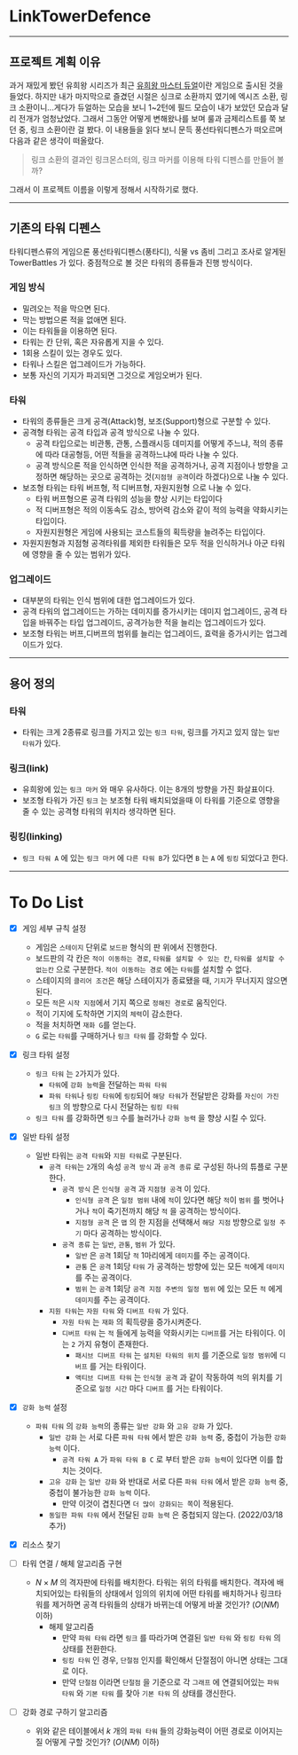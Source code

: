 # LinkTowerDefence
---
## 프로젝트 계획 이유
과거 재밌게 봤던 유희왕 시리즈가 최근 [유희왕 마스터 듀얼](https://www.konami.com/yugioh/masterduel/)이란 게임으로 출시된 것을 들었다. 하지만 내가 마지막으로 즐겼던 시절은 싱크로 소환까지 였기에 엑시즈 소환, 링크 소환이니...게다가 듀얼하는 모습을 보니 1~2턴에 필드 모습이 내가 보았던 모습과 달리 전개가 엄청났었다. 그래서 그동안 어떻게 변해왔나를 보며 룰과 금제리스트를 쭉 보던 중, 링크 소환이란 걸 봤다. 이 내용들을 읽다 보니 문득 풍선타워디펜스가 떠오르며 다음과 같은 생각이 떠올랐다.
 
>링크 소환의 결과인 링크몬스터의, 링크 마커를 이용해 타워 디펜스를 만들어 볼까?

그래서 이 프로젝트 이름을 이렇게 정해서 시작하기로 했다.

---
## 기존의 타워 디펜스

타워디펜스류의 게임으론 풍선타워디펜스(풍타디), 식물 vs 좀비 그리고 조사로 알게된 TowerBattles 가 있다. 중점적으로 볼 것은 타워의 종류들과 진행 방식이다.

### 게임 방식
- 밀려오는 적을 막으면 된다.
- 막는 방법으론 적을 없애면 된다.
- 이는 타워들을 이용하면 된다.
- 타워는 칸 단위, 혹은 자유롭게 지을 수 있다.
- 1회용 스킬이 있는 경우도 있다.
- 타워나 스킬은 업그레이드가 가능하다.
- 보통 자신의 기지가 파괴되면 그것으로 게임오버가 된다.

### 타워
- 타워의 종류들은 크게 공격(Attack)형, 보조(Support)형으로 구분할 수 있다.
- 공격형 타워는 공격 타입과 공격 방식으로 나눌 수 있다.
    - 공격 타입으로는 비관통, 관통, 스플래시등 데미지를 어떻게 주느냐, 적의 종류에 따라 대공형등, 어떤 적들을 공격하느냐에 따라 나눌 수 있다.
    - 공격 방식으론 적을 인식하면 인식한 적을 공격하거나, 공격 지점이나 방향을 고정하면 해당하는 곳으로 공격하는 것(`지점형 공격`이라 하겠다)으로 나눌 수 있다.
- 보조형 타워는 타워 버프형, 적 디버프형, 자원지원형 으로 나눌 수 있다.
    - 타워 버프형으론 공격 타워의 성능을 향상 시키는 타입이다
    - 적 디버프형은 적의 이동속도 감소, 방어력 감소와 같이 적의 능력을 약화시키는 타입이다.
    - 자원지원형은 게임에 사용되는 코스트들의 획득량을 늘려주는 타입이다.
- 자원지원형과 지점형 공격타워를 제외한 타워들은 모두 적을 인식하거나 아군 타워에 영향을 줄 수 있는 범위가 있다.

### 업그레이드
- 대부분의 타워는 인식 범위에 대한 업그레이드가 있다.
- 공격 타워의 업그레이드는 가하는 데미지를 증가시키는 데미지 업그레이드, 공격 타입을 바꿔주는 타입 업그레이드, 공격가능한 적을 늘리는 업그레이드가 있다.
- 보조형 타워는 버프,디버프의 범위를 늘리는 업그레이드, 효력을 증가시키는 업그레이드가 있다.

---

## 용어 정의

### 타워
- 타워는 크게 2종류로 링크를 가지고 있는 `링크 타워`, 링크를 가지고 있지 않는 `일반 타워`가 있다.

### 링크(link)
- 유희왕에 있는 `링크 마커` 와 매우 유사하다. 이는 8개의 방향을 가진 화살표이다. 
- 보조형 타워가 가진 `링크` 는 보조형 타워 배치되었을때 이 타워를 기준으로 영향을 줄 수 있는 공격형 타워의 위치라 생각하면 된다. 

### 링킹(linking)
- `링크 타워 A` 에 있는 `링크 마커` 에 `다른 타워 B`가 있다면 `B` 는 `A` 에 `링킹` 되었다고 한다.

---

# To Do List
- [x] 게임 세부 규칙 설정
    - 게임은 `스테이지` 단위로 `보드판` 형식의 판 위에서 진행한다.
    - 보드판의 각 칸은 `적이 이동하는 경로`, `타워를 설치할 수 있는 칸`, `타워를 설치할 수 없는칸` 으로 구분한다. `적이 이동하는 경로` 에는 `타워`를 설치할 수 없다.
    - 스테이지의 `클리어 조건`은 해당 스테이지가 종료됐을 때, `기지`가 무너지지 않으면 된다.
    - 모든 `적`은 `시작 지점`에서 기지 쪽으로 `정해진 경로`로 움직인다.
    - 적이 기지에 도착하면 기지의 `체력`이 감소한다.
    - 적을 처치하면 `재화 G`를 얻는다.
    - `G` 로는 `타워`를 구매하거나 `링크 타워` 를 강화할 수 있다. 
- [x] 링크 타워 설정
    - `링크 타워` 는 `2`가지가 있다.
        - `타워`에 `강화 능력`을 전달하는 `파워 타워`
        - `파워 타워`나 `링킹 타워`에 `링킹`되어 `해당 타워`가 전달받은 강화를 `자신이 가진 링크` 의 방향으로 다시 전달하는 `링킹 타워`
    - `링크 타워` 를 강화하면 `링크` 수를 늘러가나 `강화 능력` 을 향상 시킬 수 있다.
- [x] 일반 타워 설정
    - 일반 타워는 `공격 타워`와 `지원 타워`로 구분된다.
        - `공격 타워`는 `2`개의 속성 `공격 방식` 과 `공격 종류` 로 구성된 하나의 튜플로 구분한다.
            - `공격 방식` 은 `인식형 공격` 과 `지점형 공격` 이 있다.
                - `인식형 공격` 은 `일정 범위` 내에 `적`이 있다면 해당 `적`이 `범위` 를 벗어나거나 `적`이 죽기전까지 해당 `적` 을 공격하는 방식이다.
                - `지점형 공격` 은 `맵` 의 한 지점을 선택해서 `해당 지점` 방향으로 `일정 주기` 마다 공격하는 방식이다.
            - `공격 종류` 는 `일반`, `관통`, `범위` 가 있다.
                - `일반` 은 `공격` 1회당 `적` 1마리에게 `데미지`를 주는 공격이다.
                - `관통` 은 `공격` 1회당 `타워` 가 공격하는 방향에 있는 모든 `적`에게 `데미지` 를 주는 공격이다.
                - `범위` 는 `공격` 1회당 `공격 지점 주변의 일정 범위` 에 있는 모든 `적` 에게 `데미지`를 주는 공격이다.
        - `지원 타워`는 `자원 타워` 와 `디버프 타워` 가 있다.
            - `자원 타워` 는 `재화` 의 획득량을 증가시켜준다.
            - `디버프 타워` 는 `적` 들에게 능력을 약화시키는 `디버프`를 거는 타워이다. 이는 `2` 가지 유형이 존재한다.
                - `패시브 디버프 타워` 는 `설치된 타워의 위치` 를 기준으로 `일정 범위`에 `디버프` 를 거는 타워이다.
                - `액티브 디버프 타워` 는 `인식형 공격` 과 같이 작동하여 `적`의 위치를 기준으로 `일정 시간` 마다 `디버프` 를 거는 타워이다.
- [x] `강화 능력` 설정
    - `파워 타워` 의 `강화 능력`의 종류는 `일반 강화` 와 `고유 강화` 가 있다.
        - `일반 강화` 는 서로 다른 `파워 타워` 에서 받은 `강화 능력` 중, 중첩이 가능한 `강화 능력` 이다. 
            - `공격 타워 A` 가 `파워 타워 B C` 로 부터 받은 `강화 능력`이 있다면 이를 합치는 것이다.
        - `고유 강화` 는 `일반 강화` 와 반대로 서로 다른 `파워 타워` 에서 받은 `강화 능력` 중, 중첩이 불가능한 `강화 능력` 이다.
            - 만약 이것이 겹친다면 `더 많이 강화되는 쪽`이 적용된다.
        - `동일한 파워 타워` 에서 전달된 `강화 능력` 은 중첩되지 않는다. (2022/03/18 추가)   

- [x] 리소스 찾기

- [ ] 타워 연결 / 해체 알고리즘 구현
    - $N \times M$ 의 격자판에 타워를 배치한다. 타워는 위의 타워를 배치한다. 격자에 배치되어있는 타워들의 상태에서 임의의 위치에 어떤 타워를 배치하거나 링크타워를 제거하면 공격 타워들의 상태가 바뀌는데 어떻게 바꿀 것인가? ($O(NM)$ 이하)
        - 해제 알고리즘
            - 만약 `파워 타워` 라면 `링크` 를 따라가며 연결된 `일반 타워` 와 `링킹 타워` 의 상태를 전환한다.
            - `링킹 타워` 인 경우, `단절점` 인지를 확인해서 단절점이 아니면 상태는 그대로 이다.
            - 만약 `단절점` 이라면 `단절점` 을 기준으로 각 `그래프` 에 연결되어있는 `파워 타워` 와 `기본 타워` 를 찾아 `기본 타워` 의 상태를 갱신한다.
             

- [ ] 강화 경로 구하기 알고리즘
    - 위와 같은 테이블에서 $k$ 개의 `파워 타워` 들의 강화능력이 어떤 경로로 이어지는질 어떻게 구할 것인가? ($O(NM)$ 이하)